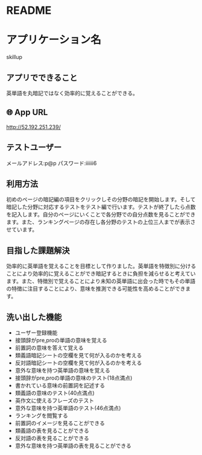 # README

# アプリケーション名
skillup

## アプリでできること
英単語を丸暗記ではなく効率的に覚えることができる。

## 🌐 App URL
http://52.192.251.239/

## テストユーザー
メールアドレス:p@p
パスワード:iiiiii6

## 利用方法
初めのページの暗記編の項目をクリックしその分野の暗記を開始します。そして暗記した分野に対応するテストをテスト編で行います。テストが終了したら点数を記入します。自分のページにいくことで各分野での自分点数を見ることができます。また、ランキングページの存在し各分野のテストの上位三人までが表示させています。

## 目指した課題解決
効率的に英単語を覚えることを目標として作りました。英単語を特徴別に分けることにより効率的に覚えることができ暗記するときに負担を減らせると考えています。また、特徴別で覚えることにより未知の英単語に出会った時でもその単語の特徴に注目することにより、意味を推測できる可能性を高めることができます。

## 洗い出した機能
- ユーザー登録機能
- 接頭辞がpre,proの単語の意味を覚える
- 前置詞の意味を答えて覚える
- 類義語暗記シートの空欄を見て何が入るのかを考える
- 反対語暗記シートの空欄を見て何が入るのかを考える
- 意外な意味を持つ英単語の意味を覚える
- 接頭辞がpre,proの単語の意味のテスト(18点満点)
- 書かれている意味の前置詞を記述する
- 類義語の意味のテスト(40点満点)
- 英作文に使えるフレーズのテスト
- 意外な意味を持つ英単語のテスト(46点満点)
- ランキングを閲覧する
- 前置詞のイメージを見ることができる
- 類義語の表を見ることができる
- 反対語の表を見ることができる
- 意外な意味を持つ英単語の表を見ることができる


